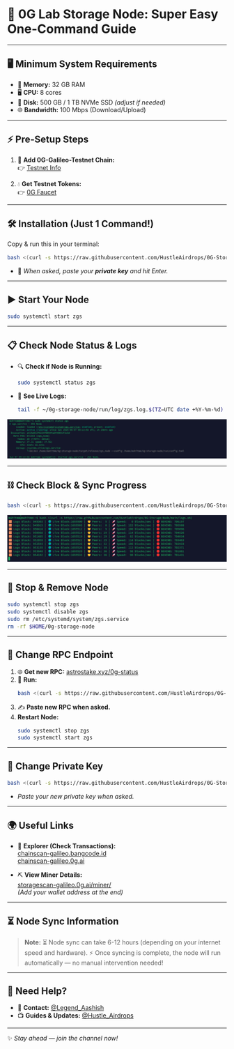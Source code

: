 # 🚀 0G Lab Storage Node: Super Easy One-Command Guide

---

## 🖥️ Minimum System Requirements

- 🧠 **Memory:** 32 GB RAM  
- 🖥️ **CPU:** 8 cores  
- 💾 **Disk:** 500 GB / 1 TB NVMe SSD *(adjust if needed)*  
- 🌐 **Bandwidth:** 100 Mbps (Download/Upload)  

---

## ⚡ Pre-Setup Steps

1. 🔗 **Add 0G-Galileo-Testnet Chain:**  
    👉 [Testnet Info](https://docs.0g.ai/run-a-node/testnet-information)

2. 💧 **Get Testnet Tokens:**  
    👉 [0G Faucet](https://faucet.0g.ai/)

---

## 🛠️ Installation (Just 1 Command!)

Copy & run this in your terminal:

```bash
bash <(curl -s https://raw.githubusercontent.com/HustleAirdrops/0G-Storage-Node/main/simple.sh)
```

- 🔑 *When asked, paste your **private key** and hit Enter.*

---

## ▶️ Start Your Node

```bash
sudo systemctl start zgs
```

---

## 📋 Check Node Status & Logs

- 🔍 **Check if Node is Running:**
  ```bash
  sudo systemctl status zgs
  ```
- 📜 **See Live Logs:**
  ```bash
  tail -f ~/0g-storage-node/run/log/zgs.log.$(TZ=UTC date +%Y-%m-%d)
  ```
<img src="logs.jpg" alt="Logs">

---

## ⛓️ Check Block & Sync Progress

```bash
bash <(curl -s https://raw.githubusercontent.com/HustleAirdrops/0G-Storage-Node/main/logs.sh)
```
<img src="blocks.jpg" alt="Blocks">

---

## 🛑 Stop & Remove Node

```bash
sudo systemctl stop zgs
sudo systemctl disable zgs
sudo rm /etc/systemd/system/zgs.service
rm -rf $HOME/0g-storage-node
```

---

## 🔄 Change RPC Endpoint

1. 🌐 **Get new RPC:** [astrostake.xyz/0g-status](https://www.astrostake.xyz/0g-status)
2. 📝 **Run:**
     ```bash
     bash <(curl -s https://raw.githubusercontent.com/HustleAirdrops/0G-Storage-Node/main/rpc_change.sh)
     ```
3. ✍️ **Paste new RPC when asked.**
4. **Restart Node:**
    ```bash
    sudo systemctl stop zgs
    sudo systemctl start zgs
    ```
---

## 🔑 Change Private Key

```bash
bash <(curl -s https://raw.githubusercontent.com/HustleAirdrops/0G-Storage-Node/main/key_change.sh)
```
- *Paste your new private key when asked.*

---

## 🌍 Useful Links

- 🔎 **Explorer (Check Transactions):**  
  [chainscan-galileo.bangcode.id](https://chainscan-galileo.bangcode.id/)  
  [chainscan-galileo.0g.ai](https://chainscan-galileo.0g.ai/)

- ⛏️ **View Miner Details:**  
  [storagescan-galileo.0g.ai/miner/](https://storagescan-galileo.0g.ai/miner/)  
  *(Add your wallet address at the end)*

---
## ⏳ Node Sync Information

> **Note:** ⏳ Node sync can take 6-12 hours (depending on your internet speed and hardware). ⚡ Once syncing is complete, the node will run automatically — no manual intervention needed! 
---
## 🙋 Need Help?

- 💬 **Contact:** [@Legend_Aashish](https://t.me/Legend_Aashish)
- 📺 **Guides & Updates:** [@Hustle_Airdrops](https://t.me/Hustle_Airdrops)

---

✨ *Stay ahead — join the channel now!*

